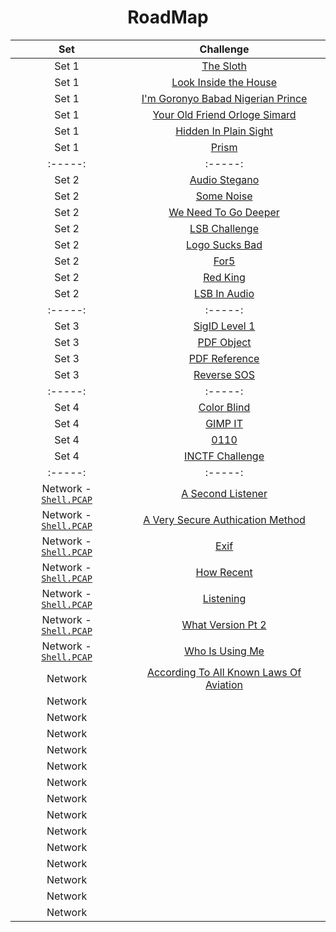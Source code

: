 <div align="center">

# RoadMap
|  Set | Challenge                                                                                                                                  |
| :-----: | :-: |
|  Set 1     |[The Sloth](https://github.com/a3X3k/RoadMap/tree/main/Set%201/RingZer0/The%20Sloth/readme.md)                                                       |
|   Set 1     |[Look Inside the House](https://github.com/a3X3k/RoadMap/tree/main/Set%201/RingZer0/Look%20Inside%20the%20House/readme.md)                           |
| Set 1 |[I'm Goronyo Babad Nigerian Prince](https://github.com/a3X3k/RoadMap/tree/main/Set%201/RingZer0/I'm%20Goronyo%20Babad%20Nigerian%20prince/readme.md) |
|   Set 1      |[Your Old Friend Orloge Simard](https://github.com/a3X3k/RoadMap/tree/main/Set%201/RingZer0/Your%20Old%20Friend%20Orloge%20Simard/readme.md)         |
|    Set 1     |[Hidden In Plain Sight](https://github.com/a3X3k/RoadMap/tree/main/Set%201/RingZer0/Hidden%20In%20Plain%20Sight/readme.md)                           |
|    Set 1     |[Prism](https://github.com/a3X3k/RoadMap/blob/main/Set%201/Prism/README.md)  |         
| :-----: | :-----: |    
| Set 2 | [Audio Stegano](https://github.com/a3X3k/RoadMap/blob/main/Set%202/Root%20Me/Audio%20Stegano/readme.md) |
|Set 2| [Some Noise](https://github.com/a3X3k/RoadMap/blob/main/Set%202/Root%20Me/Some%20Noise/readme.md) |
| Set 2 |[We Need To Go Deeper](https://github.com/a3X3k/RoadMap/blob/main/Set%202/Root%20Me/We%20Need%20To%20Go%20Deeper/readme.md) |
| Set 2 | [LSB Challenge](https://github.com/a3X3k/RoadMap/blob/main/Set%202/LSB%20Challenge/readme.md) |
|Set 2| [Logo Sucks Bad](https://github.com/a3X3k/RoadMap/blob/main/Set%202/Logo%20Sucks%20Bad/readme.md) |
| Set 2| [For5](https://github.com/a3X3k/RoadMap/blob/main/Set%202/For5/readme.md) |
| Set 2| [Red King](https://github.com/a3X3k/RoadMap/blob/main/Set%202/Red%20King/README.md) |
| Set 2| [LSB In Audio](https://github.com/a3X3k/RoadMap/blob/main/Set%202/Audio%20Stego/readme.md) |
| :-----: | :-----: | :-----: | 
| Set 3 | [SigID Level 1](https://github.com/a3X3k/RoadMap/blob/main/Set%203/Ringzer0/SigID%20Level%201/readme.md) |
| Set 3| [PDF Object](https://github.com/a3X3k/RoadMap/blob/main/Set%203/Rootme/PDF%20Object/readme.md) |
| Set 3 | [PDF Reference](https://github.com/a3X3k/RoadMap/blob/main/Set%203/PDF/readme.md) |
| Set 3 | [Reverse SOS](https://github.com/a3X3k/RoadMap/blob/main/Set%203/Reverse%20SOS/README.md) |
| :-----: | :-----: |
| Set 4 |[Color Blind](https://github.com/a3X3k/RoadMap/blob/main/Set%204/Color%20Blind/readme.md) |
| Set 4 | [GIMP IT](https://github.com/a3X3k/RoadMap/blob/main/Set%204/GIMP%20IT/readme.md) |
| Set 4| [0110](https://github.com/a3X3k/RoadMap/blob/main/Set%204/0110/readme.md) |
|Set 4 | [INCTF Challenge](https://github.com/a3X3k/RoadMap/blob/main/Set%204/Challenge/readme.md) |  
| :-----: | :-----: |
| Network - [`Shell.PCAP`](https://github.com/a3X3k/RoadMap/blob/main/Network/Files/shell.pcapng) |[A Second Listener]() |
| Network - [`Shell.PCAP`](https://github.com/a3X3k/RoadMap/blob/main/Network/Files/shell.pcapng) |[A Very Secure Authication Method]() |
| Network - [`Shell.PCAP`](https://github.com/a3X3k/RoadMap/blob/main/Network/Files/shell.pcapng)  |[Exif]() |
| Network - [`Shell.PCAP`](https://github.com/a3X3k/RoadMap/blob/main/Network/Files/shell.pcapng)  |[How Recent]() |
| Network - [`Shell.PCAP`](https://github.com/a3X3k/RoadMap/blob/main/Network/Files/shell.pcapng) |[Listening]() |
| Network - [`Shell.PCAP`](https://github.com/a3X3k/RoadMap/blob/main/Network/Files/shell.pcapng)  |[What Version Pt 2]() |
| Network - [`Shell.PCAP`](https://github.com/a3X3k/RoadMap/blob/main/Network/Files/shell.pcapng)  |[Who Is Using Me]() |
| Network |[According To All Known Laws Of Aviation]() |
| Network |[]() |
| Network |[]() |
| Network |[]() |  
| Network |[]() |  
| Network |[]() |  
| Network |[]() |
| Network |[]() |  
| Network |[]() |
| Network |[]() |
| Network |[]() |
| Network |[]() |
| Network |[]() |
| Network |[]() |
| Network |[]() |
   
</div>
